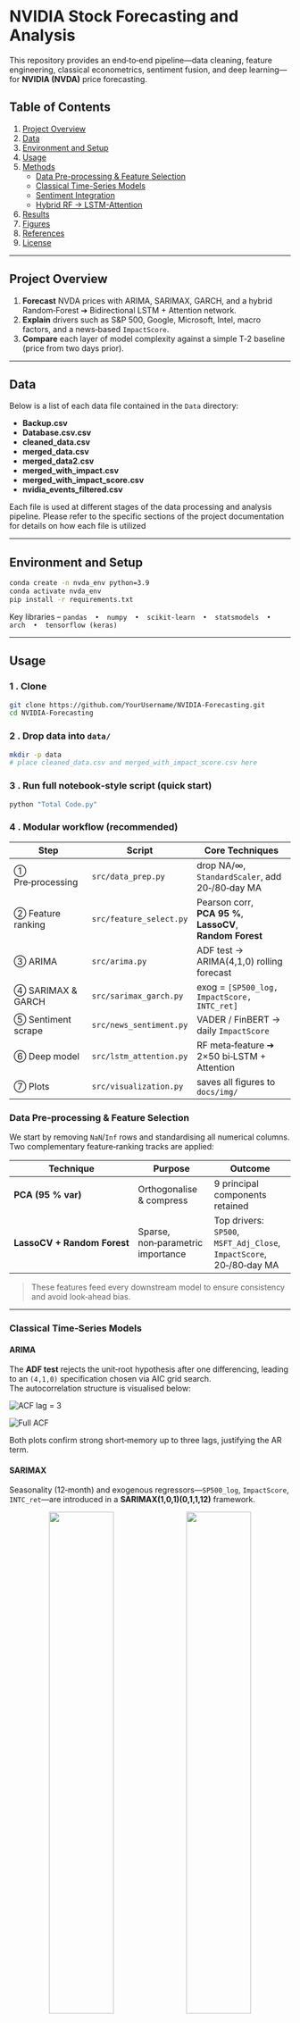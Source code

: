 
# NVIDIA Stock Forecasting and Analysis

This repository provides an end‑to‑end pipeline—data cleaning, feature engineering, classical econometrics, sentiment fusion, and deep learning—for **NVIDIA (NVDA)** price forecasting.

## Table of Contents
1. [Project Overview](#project-overview)  
2. [Data](#data)  
3. [Environment and Setup](#environment-and-setup)
4. [Usage](#usage)  
5. [Methods](#methods)  
   - [Data Pre-processing & Feature Selection](#data-pre-processing-feature-selection)  
   - [Classical Time-Series Models](#classical-time-series-models)  
   - [Sentiment Integration](#sentiment-integration)  
   - [Hybrid RF → LSTM-Attention](#hybrid-rf-lstm-attention)  
6. [Results](#results)  
7. [Figures](#figures)  
8. [References](#references)  
9. [License](#license)


---

## Project Overview
1. **Forecast** NVDA prices with ARIMA, SARIMAX, GARCH, and a hybrid Random‑Forest ➔ Bidirectional LSTM + Attention network.  
2. **Explain** drivers such as S&P 500, Google, Microsoft, Intel, macro factors, and a news‑based `ImpactScore`.  
3. **Compare** each layer of model complexity against a simple T‑2 baseline (price from two days prior).

---

## Data
Below is a list of each data file contained in the `Data` directory:

- **Backup.csv**
- **Database.csv.csv**
- **cleaned_data.csv**
- **merged_data.csv**
- **merged_data2.csv**
- **merged_with_impact.csv**
- **merged_with_impact_score.csv**
- **nvidia_events_filtered.csv**

Each file is used at different stages of the data processing and analysis pipeline. Please refer to the specific sections of the project documentation for details on how each file is utilized


---

## Environment and Setup
```bash
conda create -n nvda_env python=3.9
conda activate nvda_env
pip install -r requirements.txt
```

Key libraries – `pandas  •  numpy  •  scikit-learn  •  statsmodels  •  arch  •  tensorflow (keras)`

---

## Usage
### 1 . Clone
```bash
git clone https://github.com/YourUsername/NVIDIA-Forecasting.git
cd NVIDIA-Forecasting
```

### 2 . Drop data into `data/`
```bash
mkdir -p data
# place cleaned_data.csv and merged_with_impact_score.csv here
```

### 3 . Run full notebook‑style script **(quick start)**
```bash
python "Total Code.py"
```

### 4 . Modular workflow **(recommended)**
| Step | Script | Core Techniques |
|------|--------|-----------------|
| ① Pre‑processing | `src/data_prep.py` | drop NA/∞, `StandardScaler`, add 20‑/80‑day MA |
| ② Feature ranking | `src/feature_select.py` | Pearson corr, **PCA 95 %**, **LassoCV**, **Random Forest** |
| ③ ARIMA | `src/arima.py` | ADF test → ARIMA(4,1,0) rolling forecast |
| ④ SARIMAX & GARCH | `src/sarimax_garch.py` | exog = `[SP500_log, ImpactScore, INTC_ret]` |
| ⑤ Sentiment scrape | `src/news_sentiment.py` | VADER / FinBERT → daily `ImpactScore` |
| ⑥ Deep model | `src/lstm_attention.py` | RF meta‑feature ➔ 2×50 bi‑LSTM + Attention |
| ⑦ Plots | `src/visualization.py` | saves all figures to `docs/img/` |

### Data Pre‑processing & Feature Selection
We start by removing `NaN`/`Inf` rows and standardising all numerical columns.  
Two complementary feature‑ranking tracks are applied:

| Technique | Purpose | Outcome |
|-----------|---------|---------|
| **PCA (95 % var)** | Orthogonalise & compress | 9 principal components retained |
| **LassoCV + Random Forest** | Sparse, non‑parametric importance | Top drivers: `SP500`, `MSFT_Adj_Close`, `ImpactScore`, 20‑/80‑day MA |

> These features feed every downstream model to ensure consistency and avoid look‑ahead bias.

---

### Classical Time‑Series Models

#### ARIMA
The **ADF test** rejects the unit‑root hypothesis after one differencing, leading to an `(4,1,0)` specification chosen via AIC grid search.  
The autocorrelation structure is visualised below:

![ACF lag = 3](https://github.com/Haonan-100/NVIDIA-Stock-Analysis/blob/main/Photo/ARIMA%20Model%20-%20Nvidia%20Stock%20-%20Autocorrelation%20plot%20with%20lag%20%3D%203%20.png)

![Full ACF](https://github.com/Haonan-100/NVIDIA-Stock-Analysis/blob/main/Photo/ARIMA%20Model-%20NVIDIA%20Adjusted%20Close%20-%20Autocorrelation%20plot.png)

Both plots confirm strong short‑memory up to three lags, justifying the AR term.

#### SARIMAX
Seasonality (12‑month) and exogenous regressors—`SP500_log`, `ImpactScore`, `INTC_ret`—are introduced in a **SARIMAX(1,0,1)(0,1,1,12)** framework.

<div align="center">

<img src="https://github.com/Haonan-100/NVIDIA-Stock-Analysis/blob/main/Photo/SARIMAX%20Model.png" width="48%">
<img src="https://github.com/Haonan-100/NVIDIA-Stock-Analysis/blob/main/Photo/SARIMAX%20Model2.png" width="48%">

</div>

*Left panel*: fitted vs. observed shows tight tracking.  
*Right panel*: standardised residuals & Q‑Q plot indicate near‑normality with mild tail risk—later captured by GARCH.

#### GARCH
A **GARCH(1,1)** layer is fitted to log‑return residuals, reducing volatility clustering and yielding a log‑likelihood of −2156 (↑ vs. ARIMA).

---

### Sentiment Integration
Daily news headlines are scored by **VADER** and **FinBERT**; scores are averaged into an **`ImpactScore`** that enters SARIMAX and LSTM as a leading indicator.

<div align="center">

<img src="https://github.com/Haonan-100/NVIDIA-Stock-Analysis/blob/main/Photo/Sentiment%20Analysis%20-%20impact%20of%20events%20on%20NVDA%20Stock%20Price.png" width="48%">
<img src="https://github.com/Haonan-100/NVIDIA-Stock-Analysis/blob/main/Photo/Sentiment%20Analysis%20-%20NVDA%20Stock%20Price%20Around%20Events.png" width="48%">

</div>

*Scatter* illustrates a Pearson‑r = 0.43 between `ImpactScore` and next‑day return.  
*Event overlay* shows price jumps aligning with major positive (green) and negative (red) news.

---

### Hybrid RF → LSTM‑Attention
1. **Random Forest** predicts next‑day price to create a meta‑feature.  
2. **Neural net architecture**:  

```
Input (20 features, T‑2 window)
     └─ bi‑LSTM (50) ─┐
     └─ bi‑LSTM (50) ─┘ → Attention → LSTM (50) → Dense(1)
```

3. **Regularisation**: Dropout 0.3, L2 0.01, EarlyStopping (patience 10).

![LSTM Performance](https://github.com/Haonan-100/NVIDIA-Stock-Analysis/blob/main/Photo/LSTM.png)

The plot compares Actual (blue), LSTM (red), and the naive T‑2 baseline (green).

---

## Results

| Model | Inputs | Best Test Metric | T‑2 Baseline |
|-------|--------|------------------|--------------|
| **ARIMA(4,1,0)** | Close | MSE 34.2 | — |
| **SARIMAX** | Close + exog | MSE 22.5 | — |
| **GARCH(1,1)** | log‑σ² | LLH ↑ −2156 | — |
| **LSTM‑Attention** | 20 features, *time_steps = 2* | **MAE 2.42** | 3.44 |

* **32 % MAE reduction** from baseline to LSTM.  
* SARIMAX halves ARIMA’s error by injecting macro + sentiment.  
* Residual heavy tails in SARIMAX are mostly neutralised after the GARCH layer.


## References
* Xiao, Q., & Ihnaini, B. (2023). *Stock trend prediction using sentiment analysis*. PeerJ Computer Science.  
* [Yahoo Finance – NVDA](https://finance.yahoo.com/quote/NVDA/news/)  
* Mnih, V. et al. (2016). *Asynchronous Methods for Deep Reinforcement Learning*. arXiv:1607.01958.

---

Thank you for visiting this project. If you have any questions or suggestions, feel free to open an issue or submit a pull request.
